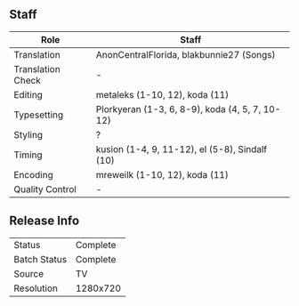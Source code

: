 ## Staff

| Role              | Staff                                           |
|-------------------|-------------------------------------------------|
| Translation       | AnonCentralFlorida, blakbunnie27 (Songs)        |
| Translation Check | -                                               |
| Editing           | metaleks (1-10, 12), koda (11)                  |
| Typesetting       | Plorkyeran (1-3, 6, 8-9), koda (4, 5, 7, 10-12) |
| Styling           | ?                                               |
| Timing            | kusion (1-4, 9, 11-12), el (5-8), Sindalf (10)  |
| Encoding          | mreweilk (1-10, 12), koda (11)                  |
| Quality Control   | -                                               |

## Release Info

|              |           |
|--------------|-----------|
| Status       | Complete  |
| Batch Status | Complete  |
| Source       | TV        |
| Resolution   | 1280x720  |
